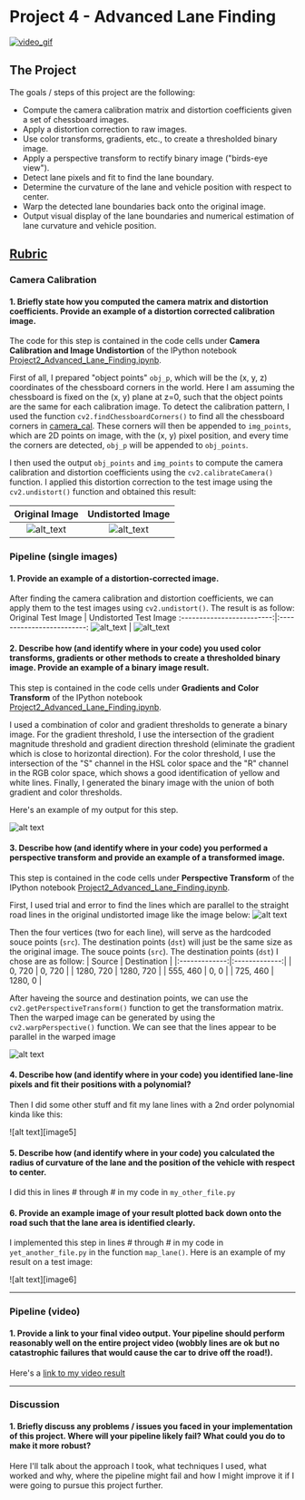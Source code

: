 # Project 4 - Advanced Lane Finding
[![video_gif](https://media.giphy.com/media/eIm0Bjq0uswdha7CfE/giphy.gif)](https://youtu.be/HHL2RmPcaG0)

## The Project
The goals / steps of this project are the following:

* Compute the camera calibration matrix and distortion coefficients given a set of chessboard images.
* Apply a distortion correction to raw images.
* Use color transforms, gradients, etc., to create a thresholded binary image.
* Apply a perspective transform to rectify binary image ("birds-eye view").
* Detect lane pixels and fit to find the lane boundary.
* Determine the curvature of the lane and vehicle position with respect to center.
* Warp the detected lane boundaries back onto the original image.
* Output visual display of the lane boundaries and numerical estimation of lane curvature and vehicle position.

## [Rubric](https://review.udacity.com/#!/rubrics/571/view)

### Camera Calibration

#### 1. Briefly state how you computed the camera matrix and distortion coefficients. Provide an example of a distortion corrected calibration image.

The code for this step is contained in the code cells under **Camera Calibration and Image Undistortion** of the IPython notebook [Project2_Advanced_Lane_Finding.ipynb](/Project2_Advanced_Lane_Finding/Project2_Advanced_Lane_Finding.ipynb).

First of all, I prepared "object points" `obj_p`, which will be the (x, y, z) coordinates of the chessboard corners in the world. Here I am assuming the chessboard is fixed on the (x, y) plane at z=0, such that the object points are the same for each calibration image. To detect the calibration pattern, I used the function `cv2.findChessboardCorners()` to find all the chessboard corners in [camera_cal](). These corners will then be appended to `img_points`, which are 2D points on image, with the (x, y) pixel position, and every time the corners are detected, `obj_p` will be appended to `obj_points`.

I then used the output `obj_points` and `img_points` to compute the camera calibration and distortion coefficients using the `cv2.calibrateCamera()` function.  I applied this distortion correction to the test image using the `cv2.undistort()` function and obtained this result: 

Original Image            |  Undistorted Image
:-------------------------:|:-------------------------:
![alt_text](/Project2_Advanced_Lane_Finding/output_images/chessboard.jpg)  |  ![alt_text](/Project2_Advanced_Lane_Finding/output_images/undist_chessboard.jpg) 

### Pipeline (single images)

#### 1. Provide an example of a distortion-corrected image.

After finding the camera calibration and distortion coefficients, we can apply them to the test images using `cv2.undistort()`. The result is as follow:
Original Test Image            |  Undistorted Test Image
:-------------------------:|:-------------------------:
![alt_text](/Project2_Advanced_Lane_Finding/output_images/test_img.jpg)  |  ![alt_text](/Project2_Advanced_Lane_Finding/output_images/undist_test_img.jpg) 

#### 2. Describe how (and identify where in your code) you used color transforms, gradients or other methods to create a thresholded binary image.  Provide an example of a binary image result.

This step is contained in the code cells under **Gradients and Color Transform** of the IPython notebook [Project2_Advanced_Lane_Finding.ipynb](/Project2_Advanced_Lane_Finding/Project2_Advanced_Lane_Finding.ipynb).

I used a combination of color and gradient thresholds to generate a binary image. For the gradient threshold, I use the intersection of the gradient magnitude threshold and gradient direction threshold (eliminate the gradient which is close to horizontal direction). For the color threshold, I use the intersection of the "S" channel in the HSL color space and the "R" channel in the RGB color space, which shows a good identification of yellow and white lines. Finally, I generated the binary image with the union of both gradient and color thresholds.

Here's an example of my output for this step. 

![alt text](/Project2_Advanced_Lane_Finding/output_images/binary_test_img.jpg) 

#### 3. Describe how (and identify where in your code) you performed a perspective transform and provide an example of a transformed image.

This step is contained in the code cells under **Perspective Transform** of the IPython notebook [Project2_Advanced_Lane_Finding.ipynb](/Project2_Advanced_Lane_Finding/Project2_Advanced_Lane_Finding.ipynb).

First, I used trial and error to find the lines which are parallel to the straight road lines in the original undistorted image like the image below:
![alt text](/Project2_Advanced_Lane_Finding/output_images/find_parallel_straight_lines.jpg) 

Then the four vertices (two for each line), will serve as the hardcoded souce points (`src`). The destination points (`dst`) will just be the same size as the original image. The souce points (`src`). The destination points (`dst`) I chose are as follow:
| Source        | Destination   | 
|:-------------:|:-------------:| 
| 0, 720        | 0, 720        | 
| 1280, 720     | 1280, 720     |
| 555, 460      | 0, 0          |
| 725, 460      | 1280, 0       |

After haveing the source and destination points, we can use the `cv2.getPerspectiveTransform()` function to get the transformation matrix. Then the warped image can be generated by using the `cv2.warpPerspective()` function. We can see that the lines appear to be parallel in the warped image

![alt text](/Project2_Advanced_Lane_Finding/output_images/warped_straight_lines.jpg) 

#### 4. Describe how (and identify where in your code) you identified lane-line pixels and fit their positions with a polynomial?

Then I did some other stuff and fit my lane lines with a 2nd order polynomial kinda like this:

![alt text][image5]

#### 5. Describe how (and identify where in your code) you calculated the radius of curvature of the lane and the position of the vehicle with respect to center.

I did this in lines # through # in my code in `my_other_file.py`

#### 6. Provide an example image of your result plotted back down onto the road such that the lane area is identified clearly.

I implemented this step in lines # through # in my code in `yet_another_file.py` in the function `map_lane()`.  Here is an example of my result on a test image:

![alt text][image6]

---

### Pipeline (video)

#### 1. Provide a link to your final video output.  Your pipeline should perform reasonably well on the entire project video (wobbly lines are ok but no catastrophic failures that would cause the car to drive off the road!).

Here's a [link to my video result](https://youtu.be/HHL2RmPcaG0)

---

### Discussion

#### 1. Briefly discuss any problems / issues you faced in your implementation of this project.  Where will your pipeline likely fail?  What could you do to make it more robust?

Here I'll talk about the approach I took, what techniques I used, what worked and why, where the pipeline might fail and how I might improve it if I were going to pursue this project further.  

